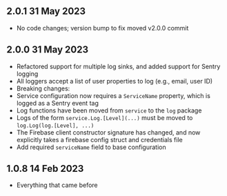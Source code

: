 ## 2.0.1 31 May 2023

- No code changes; version bump to fix moved v2.0.0 commit

## 2.0.0 31 May 2023

- Refactored support for multiple log sinks, and added support for Sentry logging
- All loggers accept a list of user properties to log (e.g., email, user ID)
- Breaking changes:
- Service configuration now requires a `ServiceName` property, which is logged as a Sentry event tag
- Log functions have been moved from `service` to the `log` package
- Logs of the form `service.Log.[Level](...)` must be moved to `log.Log(log.[Level], ...)`
- The Firebase client constructor signature has changed, and now explicitly takes a firebase config struct and credentials file
- Add required `serviceName` field to base configuration

## 1.0.8 14 Feb 2023

- Everything that came before

